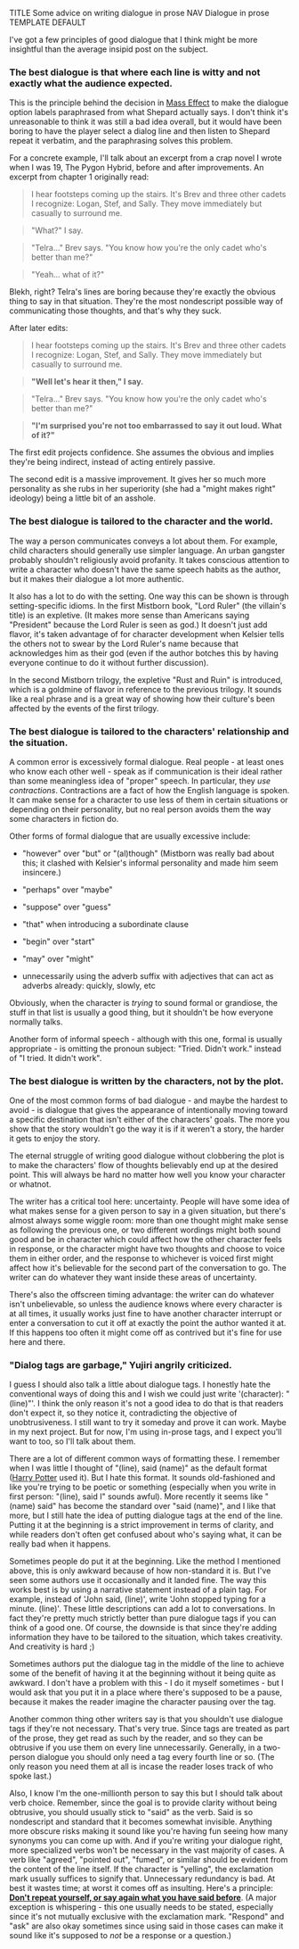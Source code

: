 TITLE Some advice on writing dialogue in prose
NAV Dialogue in prose
TEMPLATE DEFAULT

I've got a few principles of good dialogue that I think might be more insightful than the average insipid post on the subject.

### The best dialogue is that where each line is witty and not exactly what the audience expected.

This is the principle behind the decision in [Mass Effect](/reviews/mass_effect) to make the dialogue option labels paraphrased from what Shepard actually says. I don't think it's unreasonable to think it was still a bad idea overall, but it would have been boring to have the player select a dialog line and then listen to Shepard repeat it verbatim, and the paraphrasing solves this problem.

For a concrete example, I'll talk about an excerpt from a crap novel I wrote when I was 19, The Pygon Hybrid, before and after improvements. An excerpt from chapter 1 originally read:

> I hear footsteps coming up the stairs. It's Brev and three other cadets I recognize: Logan, Stef, and Sally. They move immediately but casually to surround me.

> "What?" I say.

> "Telra..." Brev says. "You know how you're the only cadet who's better than me?"

> "Yeah... what of it?"

Blekh, right? Telra's lines are boring because they're exactly the obvious thing to say in that situation. They're the most nondescript possible way of communicating those thoughts, and that's why they suck.

After later edits:

> I hear footsteps coming up the stairs. It's Brev and three other cadets I recognize: Logan, Stef, and Sally. They move immediately but casually to surround me.

> **"Well let's hear it then," I say.**

> "Telra..." Brev says. "You know how you're the only cadet who's better than me?"

> **"I'm surprised you're not too embarrassed to say it out loud. What of it?"**

The first edit projects confidence. She assumes the obvious and implies they're being indirect, instead of acting entirely passive.

The second edit is a massive improvement. It gives her so much more personality as she rubs in her superiority (she had a "might makes right" ideology) being a little bit of an asshole.

### The best dialogue is tailored to the character and the world.

The way a person communicates conveys a lot about them. For example, child characters should generally use simpler language. An urban gangster probably shouldn't religiously avoid profanity. It takes conscious attention to write a character who doesn't have the same speech habits as the author, but it makes their dialogue a lot more authentic.

It also has a lot to do with the setting. One way this can be shown is through setting-specific idioms. In the first Mistborn book, "Lord Ruler" (the villain's title) is an expletive. (It makes more sense than Americans saying "President" because the Lord Ruler is seen as god.) It doesn't just add flavor, it's taken advantage of for character development when Kelsier tells the others not to swear by the Lord Ruler's name because that acknowledges him as their god (even if the author botches this by having everyone continue to do it without further discussion).

In the second Mistborn trilogy, the expletive "Rust and Ruin" is introduced, which is a goldmine of flavor in reference to the previous trilogy. It sounds like a real phrase and is a great way of showing how their culture's been affected by the events of the first trilogy.

### The best dialogue is tailored to the characters' relationship and the situation.

A common error is excessively formal dialogue. Real people - at least ones who know each other well - speak as if communication is their ideal rather than some meaningless idea of "proper" speech. In particular, they *use contractions*. Contractions are a fact of how the English language is spoken. It can make sense for a character to use less of them in certain situations or depending on their personality, but no real person avoids them the way some characters in fiction do.

Other forms of formal dialogue that are usually excessive include:

* "however" over "but" or "(al)though" (Mistborn was really bad about this; it clashed with Kelsier's informal personality and made him seem insincere.)

* "perhaps" over "maybe"

* "suppose" over "guess"

* "that" when introducing a subordinate clause

* "begin" over "start"

* "may" over "might"

* unnecessarily using the adverb suffix with adjectives that can act as adverbs already: quickly, slowly, etc

Obviously, when the character is *trying* to sound formal or grandiose, the stuff in that list is usually a good thing, but it shouldn't be how everyone normally talks.

Another form of informal speech - although with this one, formal is usually appropriate - is omitting the pronoun subject: "Tried. Didn't work." instead of "I tried. It didn't work".

### The best dialogue is written by the characters, not by the plot.

One of the most common forms of bad dialogue - and maybe the hardest to avoid - is dialogue that gives the appearance of intentionally moving toward a specific destination that isn't either of the characters' goals. The more you show that the story wouldn't go the way it is if it weren't a story, the harder it gets to enjoy the story.

The eternal struggle of writing good dialogue without clobbering the plot is to make the characters' flow of thoughts believably end up at the desired point. This will always be hard no matter how well you know your character or whatnot.

The writer has a critical tool here: uncertainty. People will have some idea of what makes sense for a given person to say in a given situation, but there's almost always some wiggle room: more than one thought might make sense as following the previous one, or two different wordings might both sound good and be in character which could affect how the other character feels in response, or the character might have two thoughts and choose to voice them in either order, and the response to whichever is voiced first might affect how it's believable for the second part of the conversation to go. The writer can do whatever they want inside these areas of uncertainty.

There's also the offscreen timing advantage: the writer can do whatever isn't unbelievable, so unless the audience knows where every character is at all times, it usually works just fine to have another character interrupt or enter a conversation to cut it off at exactly the point the author wanted it at. If this happens too often it might come off as contrived but  it's fine for use here and there.

### "Dialog tags are garbage," Yujiri angrily criticized.

I guess I should also talk a little about dialogue tags. I honestly hate the conventional ways of doing this and I wish we could just write '(character): "(line)"'. I think the only reason it's not a good idea to do that is that readers don't expect it, so they notice it, contradicting the objective of unobtrusiveness. I still want to try it someday and prove it can work. Maybe in my next project. But for now, I'm using in-prose tags, and I expect you'll want to too, so I'll talk about them.

There are a lot of different common ways of formatting these. I remember when I was little I thought of "(line), said (name)" as the default format ([Harry Potter](/reviews/harry_potter) used it). But I hate this format. It sounds old-fashioned and like you're trying to be poetic or something (especially when you write in first person: "(line), said I" sounds awful). More recently it seems like "(name) said" has become the standard over "said (name)", and I like that more, but I still hate the idea of putting dialogue tags at the end of the line. Putting it at the beginning is a strict improvement in terms of clarity, and while readers don't often get confused about who's saying what, it can be really bad when it happens.

Sometimes people do put it at the beginning. Like the method I mentioned above, this is only awkward because of how non-standard it is. But I've seen some authors use it occasionally and it landed fine. The way this works best is by using a narrative statement instead of a plain tag. For example, instead of 'John said, (line)', write 'John stopped typing for a minute. (line)'. These little descriptions can add a lot to conversations. In fact they're pretty much strictly better than pure dialogue tags if you can think of a good one. Of course, the downside is that since they're adding information they have to be tailored to the situation, which takes creativity. And creativity is hard ;)

Sometimes authors put the dialogue tag in the middle of the line to achieve some of the benefit of having it at the beginning without it being quite as awkward. I don't have a problem with this - I do it myself sometimes - but I would ask that you put it in a place where there's supposed to be a pause, because it makes the reader imagine the character pausing over the tag.

Another common thing other writers say is that you shouldn't use dialogue tags if they're not necessary. That's very true. Since tags are treated as part of the prose, they get read as such by the reader, and so they can be obtrusive if you use them on every line unnecessarily. Generally, in a two-person dialogue you should only need a tag every fourth line or so. (The only reason you need them at all is incase the reader loses track of who spoke last.)

Also, I know I'm the one-millionth person to say this but I should talk about verb choice. Remember, since the goal is to provide clarity without being obtrusive, you should usually stick to "said" as the verb. Said is so nondescript and standard that it becomes somewhat invisible. Anything more obscure risks making it sound like you're having fun seeing how many synonyms you can come up with. And if you're writing your dialogue right, more specialized verbs won't be necessary in the vast majority of cases. A verb like "agreed", "pointed out", "fumed", or similar should be evident from the content of the line itself. If the character is "yelling", the exclamation mark usually suffices to signify that. Unnecessary redundancy is bad. At best it wastes time; at worst it comes off as insulting. Here's a principle: **[Don't repeat yourself, or say again what you have said before](https://www.dailywritingtips.com/50-tips-on-how-to-write-good/)**. (A major exception is whispering - this one usually needs to be stated, especially since it's not mutually exclusive with the exclamation mark. "Respond" and "ask" are also okay sometimes since using said in those cases can make it sound like it's supposed to *not* be a response or a question.)

<!--
Also, if you're using an adverb, <i>please</i> put it <i>after</i> the dialogue verb. It just .

Prioritize sounding good over being proper. I vehemently contend that it's an excellent idea to end a question with a period to
indicate that the character intones it as one. People who disagree with me are just blinded by their loyalty to their
meaningless ideal of "proper" English as something somehow separate from how native speakers use the language. Language exists
to communicate, therefore if a practice commuciates your point better without being more verbose or obtrusive, it's worth doing.

Or to use dangling participles in narration (example: "looking in, there were three people").
-->
